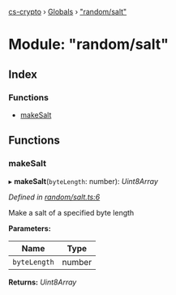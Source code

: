 [cs-crypto](../README.md) › [Globals](../globals.md) › ["random/salt"](_random_salt_.md)

# Module: "random/salt"

## Index

### Functions

* [makeSalt](_random_salt_.md#makesalt)

## Functions

###  makeSalt

▸ **makeSalt**(`byteLength`: number): *Uint8Array*

*Defined in [random/salt.ts:6](https://github.com/very-amused/CS-crypto/blob/a6f8797/src/random/salt.ts#L6)*

Make a salt of a specified byte length

**Parameters:**

Name | Type |
------ | ------ |
`byteLength` | number |

**Returns:** *Uint8Array*
